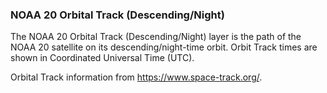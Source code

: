### NOAA 20 Orbital Track (Descending/Night)
The NOAA 20 Orbital Track (Descending/Night) layer is the path of the NOAA 20 satellite on its descending/night-time orbit. Orbit Track times are shown in Coordinated Universal Time (UTC).

Orbital Track information from <https://www.space-track.org/>.
